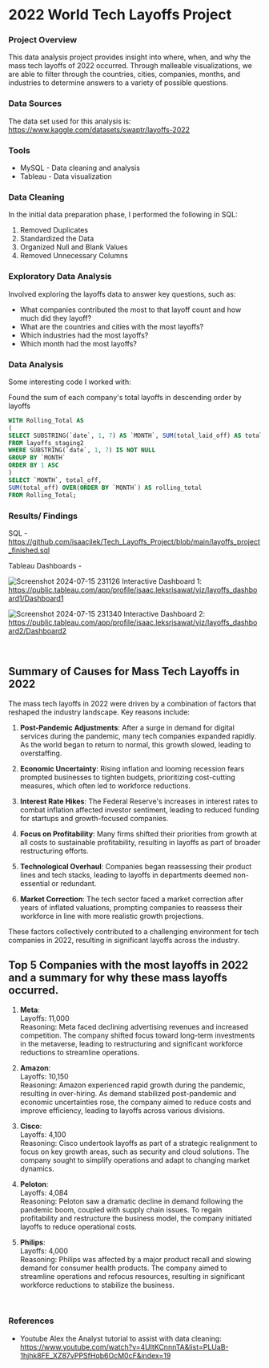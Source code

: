# 2022 World Tech Layoffs Project

### Project Overview

This data analysis project provides insight into where, when, and why the mass tech layoffs of 2022 occurred. Through malleable visualizations, we are able to filter through the countries, cities, companies, months, and industries to determine answers to a variety of possible questions.

### Data Sources

The data set used for this analysis is: 
https://www.kaggle.com/datasets/swaptr/layoffs-2022

### Tools

- MySQL - Data cleaning and analysis
- Tableau - Data visualization


### Data Cleaning

In the initial data preparation phase, I performed the following in SQL:
1. Removed Duplicates
2. Standardized the Data
3. Organized Null and Blank Values
4. Removed Unnecessary Columns

### Exploratory Data Analysis

Involved exploring the layoffs data to answer key questions, such as:

- What companies contributed the most to that layoff count and how much did they layoff?
- What are the countries and cities with the most layoffs?
- Which industries had the most layoffs?
- Which month had the most layoffs?

### Data Analysis

Some interesting code I worked with:

Found the sum of each company's total layoffs in descending order by layoffs

```sql
WITH Rolling_Total AS
(
SELECT SUBSTRING(`date`, 1, 7) AS `MONTH`, SUM(total_laid_off) AS total_off
FROM layoffs_staging2
WHERE SUBSTRING(`date`, 1, 7) IS NOT NULL
GROUP BY `MONTH`
ORDER BY 1 ASC
)
SELECT `MONTH`, total_off,
SUM(total_off) OVER(ORDER BY `MONTH`) AS rolling_total
FROM Rolling_Total;
```


### Results/ Findings

SQL - https://github.com/isaacjlek/Tech_Layoffs_Project/blob/main/layoffs_project_finished.sql

Tableau Dashboards - 

![Screenshot 2024-07-15 231126](https://github.com/user-attachments/assets/106da0fb-5984-49c5-860d-1d08ec0c8b97)
Interactive Dashboard 1: https://public.tableau.com/app/profile/isaac.leksrisawat/viz/layoffs_dashboard1/Dashboard1

![Screenshot 2024-07-15 231340](https://github.com/user-attachments/assets/b66ed4f7-0957-4acd-801c-dec23178aaa9)
Interactive Dashboard 2: https://public.tableau.com/app/profile/isaac.leksrisawat/viz/layoffs_dashboard2/Dashboard2
&nbsp;

&nbsp;

## Summary of Causes for Mass Tech Layoffs in 2022

The mass tech layoffs in 2022 were driven by a combination of factors that reshaped the industry landscape. Key reasons include:

1. **Post-Pandemic Adjustments**: After a surge in demand for digital services during the pandemic, many tech companies expanded rapidly. As the world began to return to normal, this growth slowed, leading to overstaffing.

2. **Economic Uncertainty**: Rising inflation and looming recession fears prompted businesses to tighten budgets, prioritizing cost-cutting measures, which often led to workforce reductions.

3. **Interest Rate Hikes**: The Federal Reserve's increases in interest rates to combat inflation affected investor sentiment, leading to reduced funding for startups and growth-focused companies.

4. **Focus on Profitability**: Many firms shifted their priorities from growth at all costs to sustainable profitability, resulting in layoffs as part of broader restructuring efforts.

5. **Technological Overhaul**: Companies began reassessing their product lines and tech stacks, leading to layoffs in departments deemed non-essential or redundant.

6. **Market Correction**: The tech sector faced a market correction after years of inflated valuations, prompting companies to reassess their workforce in line with more realistic growth projections.

These factors collectively contributed to a challenging environment for tech companies in 2022, resulting in significant layoffs across the industry.
&nbsp;

## Top 5 Companies with the most layoffs in 2022 and a summary for why these mass layoffs occurred.

1. **Meta**: <br />
Layoffs: 11,000 <br />
Reasoning: Meta faced declining advertising revenues and increased competition. The company shifted focus toward long-term investments in the metaverse, leading to restructuring and significant workforce reductions to streamline operations.

2. **Amazon**: <br />
Layoffs: 10,150 <br />
Reasoning: Amazon experienced rapid growth during the pandemic, resulting in over-hiring. As demand stabilized post-pandemic and economic uncertainties rose, the company aimed to reduce costs and improve efficiency, leading to layoffs across various divisions.

3. **Cisco**: <br />
Layoffs: 4,100 <br />
Reasoning: Cisco undertook layoffs as part of a strategic realignment to focus on key growth areas, such as security and cloud solutions. The company sought to simplify operations and adapt to changing market dynamics.

4. **Peloton**: <br />
Layoffs: 4,084 <br />
Reasoning: Peloton saw a dramatic decline in demand following the pandemic boom, coupled with supply chain issues. To regain profitability and restructure the business model, the company initiated layoffs to reduce operational costs.

5. **Philips**: <br />
Layoffs: 4,000 <br />
Reasoning: Philips was affected by a major product recall and slowing demand for consumer health products. The company aimed to streamline operations and refocus resources, resulting in significant workforce reductions to stabilize the business.
&nbsp;

&nbsp;

### References

- Youtube Alex the Analyst tutorial to assist with data cleaning: https://www.youtube.com/watch?v=4UltKCnnnTA&list=PLUaB-1hjhk8FE_XZ87vPPSfHqb6OcM0cF&index=19







